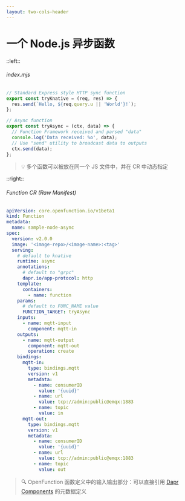 ```yaml
---
layout: two-cols-header
---
```


# 一个 Node.js 异步函数

::left::

###### index.mjs

```js {6-}
// Standard Express style HTTP sync function
export const tryKnative = (req, res) => {
  res.send(`Hello, ${req.query.u || 'World'}!`);
};

// Async function
export const tryAsync = (ctx, data) => {
  // Function Framework received and parsed "data"  
  console.log('Data received: %o', data);
  // Use "send" utility to broadcast data to outputs
  ctx.send(data);
};
```

> 💡 多个函数可以被放在同一个 JS 文件中，并在 CR 中动态指定

::right::

###### Function CR (Raw Manifest)

```yaml {all|9-10|11-13|17-19|20-26|27-} {maxHeight:'300px'}
apiVersion: core.openfunction.io/v1beta1
kind: Function
metadata:
  name: sample-node-async
spec:
  version: v2.0.0
  image: '<image-repo>/<image-name>:<tag>'
  serving:
    # default to knative
    runtime: async
    annotations:
      # default to "grpc"
      dapr.io/app-protocol: http
    template:
      containers:
        - name: function
    params:
      # default to FUNC_NAME value
      FUNCTION_TARGET: tryAsync
    inputs:
      - name: mqtt-input
        component: mqtt-in
    outputs:
      - name: mqtt-output
        component: mqtt-out
        operation: create
    bindings:
      mqtt-in:
        type: bindings.mqtt
        version: v1
        metadata:
          - name: consumerID
            value: '{uuid}'
          - name: url
            value: tcp://admin:public@emqx:1883
          - name: topic
            value: in
      mqtt-out:
        type: bindings.mqtt
        version: v1
        metadata:
          - name: consumerID
            value: '{uuid}'
          - name: url
            value: tcp://admin:public@emqx:1883
          - name: topic
            value: out
```

> 🔍 OpenFunction 函数定义中的输入输出部分：可以直接引用 [Dapr Components](https://docs.dapr.io/reference/components-reference/) 的元数据定义
